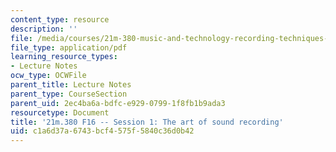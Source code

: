 ```yaml
---
content_type: resource
description: ''
file: /media/courses/21m-380-music-and-technology-recording-techniques-and-audio-production-fall-2016/c1a6d37a6743bcf4575f5840c36d0b42_MIT21M_380F16_ses01_note.pdf
file_type: application/pdf
learning_resource_types:
- Lecture Notes
ocw_type: OCWFile
parent_title: Lecture Notes
parent_type: CourseSection
parent_uid: 2ec4ba6a-bdfc-e929-0799-1f8fb1b9ada3
resourcetype: Document
title: '21m.380 F16 -- Session 1: The art of sound recording'
uid: c1a6d37a-6743-bcf4-575f-5840c36d0b42
---
```

